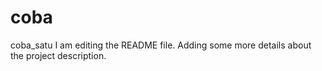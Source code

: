 # coba
coba_satu
I am editing the README file. Adding some more details about the project description.
